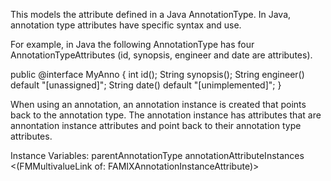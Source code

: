 This models the attribute defined in a Java AnnotationType. In Java, annotation type attributes have specific syntax and use.

For example, in Java the following AnnotationType has four AnnotationTypeAttributes (id, synopsis, engineer and date are attributes).

public @interface MyAnno {
    int    id();
    String synopsis(); 
    String engineer() default "[unassigned]"; 
    String date()    default "[unimplemented]";
}

When using an annotation, an annotation instance is created that points back to the annotation type. The annotation instance has attributes that are annontation instance attributes and point back to their annotation type attributes.

Instance Variables:
	parentAnnotationType	<FAMIXAnnotationType>
	annotationAttributeInstances	<(FMMultivalueLink of: FAMIXAnnotationInstanceAttribute)>